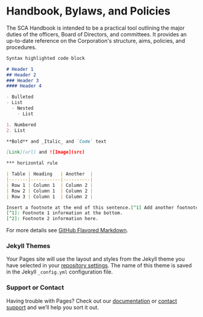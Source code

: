 # Handbook, Bylaws, and Policies

The SCA Handbook is intended to be a practical tool outlining the major duties of the officers, Board of Directors, and committees. It provides an up-to-date reference on the Corporation's structure, aims, policies, and procedures.

```markdown
Syntax highlighted code block

# Header 1
## Header 2
### Header 3
#### Header 4

- Bulleted
- List
  - Nested
    - List  

1. Numbered
2. List

**Bold** and _Italic_ and `Code` text

[Link](url) and ![Image](src)

*** horizontal rule

| Table | Heading   | Another  |
|-------|-----------|----------|
| Row 1 | Column 1  | Column 2 |
| Row 2 | Column 1  | Column 2 |
| Row 3 | Column 1  | Column 2 |

Insert a footnote at the end of this sentence.[^1] Add another footnote[^2] in the middle of this sentence.
[^1]: Footnote 1 information at the bottom.
[^2]: Footnote 2 information here.
```

For more details see [GitHub Flavored Markdown](https://guides.github.com/features/mastering-markdown/).

### Jekyll Themes

Your Pages site will use the layout and styles from the Jekyll theme you have selected in your [repository settings](https://github.com/mjhugh/sca-handbook/settings). The name of this theme is saved in the Jekyll `_config.yml` configuration file.

### Support or Contact

Having trouble with Pages? Check out our [documentation](https://help.github.com/categories/github-pages-basics/) or [contact support](https://github.com/contact) and we’ll help you sort it out.
